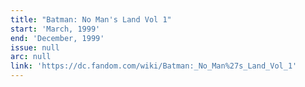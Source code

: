 ```yaml
---
title: "Batman: No Man's Land Vol 1"
start: 'March, 1999'
end: 'December, 1999'
issue: null
arc: null
link: 'https://dc.fandom.com/wiki/Batman:_No_Man%27s_Land_Vol_1'
---
```

